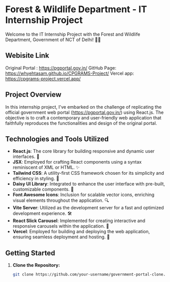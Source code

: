 # Forest & Wildlife Department - IT Internship Project

Welcome to the IT Internship Project with the Forest and Wildlife Department, Government of NCT of Delhi! 🌿🌳
## Webisite Link
Original Portal : https://pgportal.gov.in/
GitHub Page: https://whyehtasam.github.io/CPGRAMS-Project/
Vercel app: https://cpgrams-project.vercel.app/
## Project Overview

In this internship project, I've embarked on the challenge of replicating the official government web portal (https://pgportal.gov.in/) using React.js. The objective is to craft a contemporary and user-friendly web application that faithfully reproduces the functionalities and design of the original portal.

## Technologies and Tools Utilized

- **React.js**: The core library for building responsive and dynamic user interfaces. 🚀
- **JSX**: Employed for crafting React components using a syntax reminiscent of XML or HTML. ✨
- **Tailwind CSS**: A utility-first CSS framework chosen for its simplicity and efficiency in styling. 🎨
- **Daisy UI Library**: Integrated to enhance the user interface with pre-built, customizable components. 🌼
- **Font Awesome Icons**: Inclusion for scalable vector icons, enriching visual elements throughout the application. 🔍
- **Vite Server**: Utilized as the development server for a fast and optimized development experience. 🛠️
- **React Slick Carousel**: Implemented for creating interactive and responsive carousels within the application. 🎠
- **Vercel**: Employed for building and deploying the web application, ensuring seamless deployment and hosting. 🚀

## Getting Started

1. **Clone the Repository:**
   ```bash
   git clone https://github.com/your-username/government-portal-clone.git
